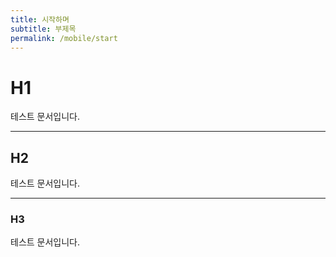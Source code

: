 ```yaml
---
title: 시작하며
subtitle: 부제목
permalink: /mobile/start
---
```


# H1
테스트 문서입니다.

---

## H2
테스트 문서입니다.

---

### H3
테스트 문서입니다.
